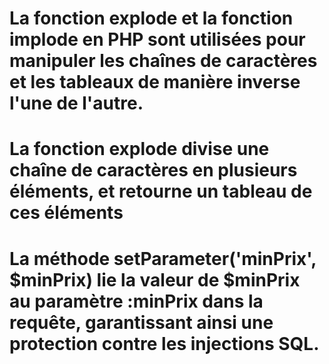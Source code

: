 # La fonction explode et la fonction implode en PHP sont utilisées pour manipuler les chaînes de caractères et les tableaux de manière inverse l'une de l'autre.

# La fonction explode divise une chaîne de caractères en plusieurs éléments, et retourne un tableau de ces éléments
# La méthode setParameter('minPrix', $minPrix) lie la valeur de $minPrix au paramètre :minPrix dans la requête, garantissant ainsi une protection contre les injections SQL.